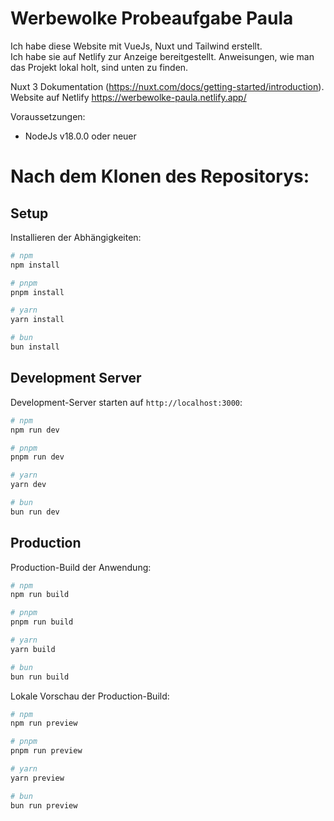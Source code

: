 # Werbewolke Probeaufgabe Paula

Ich habe diese Website mit VueJs, Nuxt und Tailwind erstellt. <br />
Ich habe sie auf Netlify zur Anzeige bereitgestellt. Anweisungen, wie man das Projekt lokal holt, sind unten zu finden. <br />

Nuxt 3 Dokumentation (https://nuxt.com/docs/getting-started/introduction). <br />
Website auf Netlify https://werbewolke-paula.netlify.app/

Voraussetzungen: 

- NodeJs v18.0.0 oder neuer

# Nach dem Klonen des Repositorys: 


## Setup

Installieren der Abhängigkeiten:

```bash
# npm
npm install

# pnpm
pnpm install

# yarn
yarn install

# bun
bun install
```

## Development Server

Development-Server starten auf `http://localhost:3000`:

```bash
# npm
npm run dev

# pnpm
pnpm run dev

# yarn
yarn dev

# bun
bun run dev
```

## Production

Production-Build der Anwendung:

```bash
# npm
npm run build

# pnpm
pnpm run build

# yarn
yarn build

# bun
bun run build
```

Lokale Vorschau der Production-Build:

```bash
# npm
npm run preview

# pnpm
pnpm run preview

# yarn
yarn preview

# bun
bun run preview
```